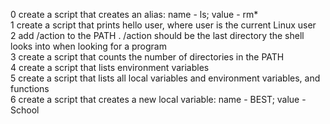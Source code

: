 0 create a script that creates an alias: name - ls; value - rm\*  
1 create a script that prints hello user, where user is the current Linux user  
2 add /action to the PATH . /action should be the last directory the shell looks into when looking for a program  
3 create a script that counts the number of directories in the PATH  
4 create a script that lists environment variables  
5 create a script that lists all local variables and environment variables, and functions  
6 create a script that creates a new local variable: name - BEST; value - School  
